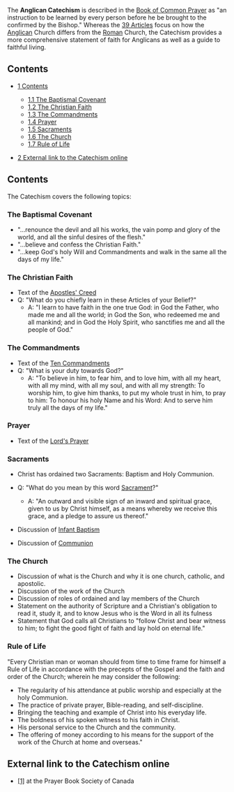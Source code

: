The **Anglican Catechism** is described in the
[Book of Common Prayer](Book_of_Common_Prayer "Book of Common Prayer")
as "an instruction to be learned by every person before he be
brought to the confirmed by the Bishop." Whereas the
[39 Articles](Articles_of_Religion_(Anglican) "Articles of Religion (Anglican)")
focus on how the [Anglican](Anglicanism "Anglicanism") Church
differs from the [Roman](Roman_Catholicism "Roman Catholicism")
Church, the Catechism provides a more comprehensive statement of
faith for Anglicans as well as a guide to faithful living.

## Contents

-   [1 Contents](#Contents)
    -   [1.1 The Baptismal Covenant](#The_Baptismal_Covenant)
    -   [1.2 The Christian Faith](#The_Christian_Faith)
    -   [1.3 The Commandments](#The_Commandments)
    -   [1.4 Prayer](#Prayer)
    -   [1.5 Sacraments](#Sacraments)
    -   [1.6 The Church](#The_Church)
    -   [1.7 Rule of Life](#Rule_of_Life)

-   [2 External link to the Catechism online](#External_link_to_the_Catechism_online)

## Contents

The Catechism covers the following topics:

### The Baptismal Covenant

-   "...renounce the devil and all his works, the vain pomp and
    glory of the world, and all the sinful desires of the flesh."
-   "...believe and confess the Christian Faith."
-   "...keep God's holy Will and Commandments and walk in the same
    all the days of my life."

### The Christian Faith

-   Text of the
    [Apostles' Creed](Apostles'_Creed "Apostles' Creed")
-   Q: "What do you chiefly learn in these Articles of your
    Belief?"
    -   A: "I learn to have faith in the one true God: in God the
        Father, who made me and all the world; in God the Son, who redeemed
        me and all mankind; and in God the Holy Spirit, who sanctifies me
        and all the people of God."


### The Commandments

-   Text of the
    [Ten Commandments](Ten_Commandments "Ten Commandments")
-   Q: "What is your duty towards God?"
    -   A: "To believe in him, to fear him, and to love him, with all
        my heart, with all my mind, with all my soul, and with all my
        strength: To worship him, to give him thanks, to put my whole trust
        in him, to pray to him: To honour his holy Name and his Word: And
        to serve him truly all the days of my life."


### Prayer

-   Text of the [Lord's Prayer](Lord's_Prayer "Lord's Prayer")

### Sacraments

-   Christ has ordained two Sacraments: Baptism and Holy Communion.
-   Q: "What do you mean by this word
    [Sacrament](Sacraments "Sacraments")?"
    -   A: "An outward and visible sign of an inward and spiritual
        grace, given to us by Christ himself, as a means whereby we receive
        this grace, and a pledge to assure us thereof."

-   Discussion of [Infant Baptism](Infant_Baptism "Infant Baptism")
-   Discussion of [Communion](Communion "Communion")

### The Church

-   Discussion of what is the Church and why it is one church,
    catholic, and apostolic.
-   Discussion of the work of the Church
-   Discussion of roles of ordained and lay members of the Church
-   Statement on the authority of Scripture and a Christian's
    obligation to read it, study it, and to know Jesus who is the Word
    in all its fulness
-   Statement that God calls all Christians to "follow Christ and
    bear witness to him; to fight the good fight of faith and lay hold
    on eternal life."

### Rule of Life

"Every Christian man or woman should from time to time frame for
himself a Rule of Life in accordance with the precepts of the
Gospel and the faith and order of the Church; wherein he may
consider the following:

-   The regularity of his attendance at public worship and
    especially at the holy Communion.
-   The practice of private prayer, Bible-reading, and
    self-discipline.
-   Bringing the teaching and example of Christ into his everyday
    life.
-   The boldness of his spoken witness to his faith in Christ.
-   His personal service to the Church and the community.
-   The offering of money according to his means for the support of
    the work of the Church at home and overseas."

## External link to the Catechism online

-   [[1]](http://prayerbook.ca/the-prayer-book-online/82-the-catechism-page-544)
    at the Prayer Book Society of Canada



